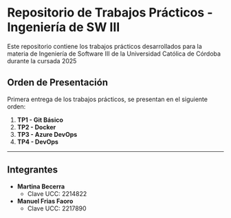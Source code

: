 # Repositorio de Trabajos Prácticos - Ingeniería de SW III

Este repositorio contiene los trabajos prácticos desarrollados para la materia de Ingeniería de Software III de la Universidad Católica de Córdoba durante la cursada 2025

## Orden de Presentación

Primera entrega de los trabajos prácticos, se presentan en el siguiente orden:

1. **TP1 - Git Básico**
2. **TP2 - Docker**
3. **TP3 - Azure DevOps**
4. **TP4 - DevOps**

---

## Integrantes

* **Martina Becerra**
  * Clave UCC: 2214822
* **Manuel Frias Faoro**
  * Clave UCC: 2217890
